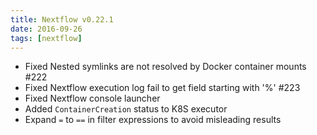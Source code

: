 ```yaml
---
title: Nextflow v0.22.1
date: 2016-09-26
tags: [nextflow]
---
```


- Fixed Nested symlinks are not resolved by Docker container mounts #222
- Fixed Nextflow execution log fail to get field starting with '%' #223
- Fixed Nextflow console launcher
- Added `ContainerCreation` status to K8S executor
- Expand `=` to `==` in filter expressions to avoid misleading results

